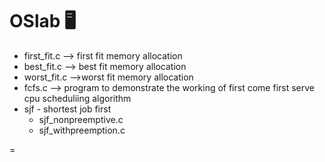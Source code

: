 # OSlab :desktop_computer:
+ first_fit.c --> first fit memory allocation
+ best_fit.c  --> best fit memory allocation
+ worst_fit.c -->worst fit memory allocation
+ fcfs.c --> program to demonstrate the working of first come first serve cpu scheduliing algorithm
+ sjf - shortest job first
  + sjf_nonpreemptive.c
  + sjf_withpreemption.c



= 
